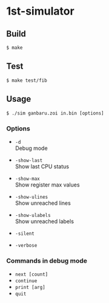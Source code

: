 # 1st-simulator

## Build

	$ make

## Test

	$ make test/fib

## Usage

	$ ./sim ganbaru.zoi in.bin [options]

### Options

- `-d`  
Debug mode

- `-show-last`  
Show last CPU status

- `-show-max`  
Show register max values

- `-show-ulines`  
Show unreached lines

- `-show-ulabels`  
Show unreached labels

- `-silent`
- `-verbose`

### Commands in debug mode

- `next [count]`
- `continue`
- `print [arg]`
- `quit`
